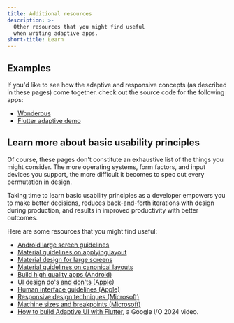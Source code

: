 ```yaml
---
title: Additional resources
description: >-
  Other resources that you might find useful
  when writing adaptive apps.
short-title: Learn
---
```


## Examples

If you'd like to see how the adaptive and responsive
concepts (as described in these pages) come together.
check out the source code for the following apps:

* [Wonderous][]
* [Flutter adaptive demo][]

[Flutter adaptive demo]: {{site.github}}/gskinnerTeam/flutter-adaptive-demo
[Wonderous]: {{site.github}}/gskinnerTeam/flutter-wonderous-app

## Learn more about basic usability principles

Of course, these pages don't constitute an
exhaustive list of the things you might consider.
The more operating systems, form factors,
and input devices you support, the more difficult
it becomes to spec out every permutation in design.

Taking time to learn basic usability principles as a
developer empowers you to make better decisions,
reduces back-and-forth iterations with
design during production, and results in
improved productivity with better outcomes.

Here are some resources that you might find useful:

* [Android large screen guidelines][]
* [Material guidelines on applying layout][]
* [Material design for large screens][]
* [Material guidelines on canonical layouts][]
* [Build high quality apps (Android)][]
* [UI design do's and don'ts (Apple)][]
* [Human interface guidelines (Apple)][]
* [Responsive design techniques (Microsoft)][]
* [Machine sizes and breakpoints (Microsoft)][]
* [How to build Adaptive UI with Flutter][],
  a Google I/O 2024 video.

[Android large screen guidelines]: {{site.android-dev}}/docs/quality-guidelines/large-screen-app-quality
[Build high quality apps (Android)]: {{site.android-dev}}/quality
[How to build Adaptive UI with Flutter]: {{site.youtube-site}}/watch?v=LeKLGzpsz9I
[Material guidelines on applying layout]: {{site.material}}/foundations/layout/applying-layout/window-size-classes
[Material guidelines on canonical layouts]: {{site.material}}/foundations/layout/canonical-layouts/overview
[Human interface guidelines (Apple)]: {{site.apple-dev}}/design/human-interface-guidelines/
[Material design for large screens]: {{site.material2}}/blog/material-design-for-large-screens
[Machine sizes and breakpoints (Microsoft)]: https://docs.microsoft.com/en-us/windows/uwp/design/layout/screen-sizes-and-breakpoints-for-responsive-desig
[Responsive design techniques (Microsoft)]: https://docs.microsoft.com/en-us/windows/uwp/design/layout/responsive-design
[UI design do's and don'ts (Apple)]: {{site.apple-dev}}/design/tips/
